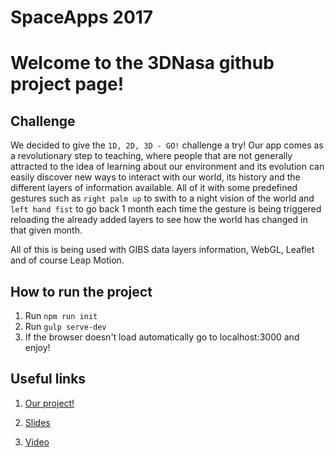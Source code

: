 # SpaceApps 2017

# Welcome to the 3DNasa github project page!

## Challenge

We decided to give the `1D, 2D, 3D - GO!` challenge a try! Our app comes as a revolutionary step to teaching, where people that are not generally attracted to the idea of learning about our environment and its evolution can easily discover new ways to interact with our world, its history and the different layers of information available. All of it with some predefined gestures such as `right palm up` to swith to a night vision of the world and `left hand fist` to go back 1 month each time the gesture is being triggered reloading the already added layers to see how the world has changed in that given month.

All of this is being used with GIBS data layers information, WebGL, Leaflet and of course Leap Motion.

## How to run the project
1. Run `npm run init`
1. Run `gulp serve-dev`
1. If the browser doesn't load automatically go to localhost:3000 and enjoy!

## Useful links

1. [Our project!](https://2017.spaceappschallenge.org/challenges/ideate-and-create/1d-2d-3d-go/teams/3dnasa/project)

2. [Slides](https://docs.google.com/presentation/d/11YCQq7uecdrtkbqu9Mg2CoTmheZrNLxtCVdXRJ943AY/pub?start=false&loop=false&delayms=60000&slide=id.g35f391192_00)

3. [Video](https://www.youtube.com/watch?v=d32jUPvA-E4)

